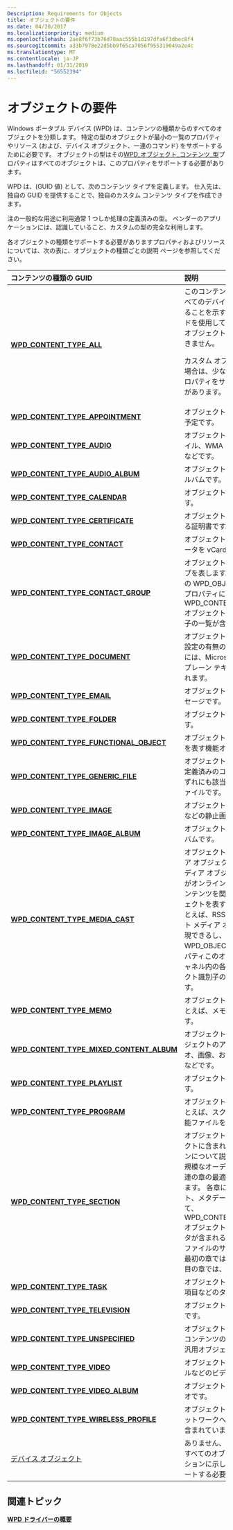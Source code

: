 ```yaml
---
Description: Requirements for Objects
title: オブジェクトの要件
ms.date: 04/20/2017
ms.localizationpriority: medium
ms.openlocfilehash: 2ae8f6f73b76d70aac555b1d197dfa6f3dbec8f4
ms.sourcegitcommit: a33b7978e22d5bb9f65ca7056f955319049a2e4c
ms.translationtype: MT
ms.contentlocale: ja-JP
ms.lasthandoff: 01/31/2019
ms.locfileid: "56552394"
---
```

# <a name="requirements-for-objects"></a>オブジェクトの要件


Windows ポータブル デバイス (WPD) は、コンテンツの種類からのすべてのオブジェクトを分類します。 特定の型のオブジェクトが最小の一覧のプロパティやリソース (および、デバイス オブジェクト、一連のコマンド) をサポートするために必要です。 オブジェクトの型はその[WPD\_オブジェクト\_コンテンツ\_型](https://msdn.microsoft.com/library/windows/hardware/ff597893#wpd-object-content-type)プロパティはすべてのオブジェクトは、このプロパティをサポートする必要があります。

WPD は、(GUID 値) として、次のコンテンツ タイプを定義します。 仕入先は、独自の GUID を提供することで、独自のカスタム コンテンツ タイプを作成できます。

注の一般的な用途に利用通常 1 つしか処理の定義済みの型。 ベンダーのアプリケーションには、認識していること、カスタムの型の完全な利用します。

各オブジェクトの種類をサポートする必要がありますプロパティおよびリソースについては、次の表に、オブジェクトの種類ごとの説明 ページを参照してください。

<table>
<colgroup>
<col width="50%" />
<col width="50%" />
</colgroup>
<thead>
<tr class="header">
<th align="left">コンテンツの種類の GUID</th>
<th align="left">説明</th>
</tr>
</thead>
<tbody>
<tr class="odd">
<td align="left"><a href="https://msdn.microsoft.com/library/windows/hardware/ff597834" data-raw-source="[&lt;strong&gt;WPD_CONTENT_TYPE_ALL&lt;/strong&gt;](https://msdn.microsoft.com/library/windows/hardware/ff597834)"><strong>WPD_CONTENT_TYPE_ALL</strong></a></td>
<td align="left">このコンテンツの種類によってすべてのデバイス タイプに興味のあることを示す特定のクエリ メソッドを使用してのみです。この型のオブジェクトを作成することはできません。
<p>カスタム オブジェクトを設計する場合は、少なくとも、これらのプロパティをサポートしてする必要があります。</p></td>
</tr>
<tr class="even">
<td align="left"><a href="https://msdn.microsoft.com/library/windows/hardware/ff597835" data-raw-source="[&lt;strong&gt;WPD_CONTENT_TYPE_APPOINTMENT&lt;/strong&gt;](https://msdn.microsoft.com/library/windows/hardware/ff597835)"><strong>WPD_CONTENT_TYPE_APPOINTMENT</strong></a></td>
<td align="left">オブジェクトには、カレンダーの予定です。</td>
</tr>
<tr class="odd">
<td align="left"><a href="https://msdn.microsoft.com/library/windows/hardware/ff597836" data-raw-source="[&lt;strong&gt;WPD_CONTENT_TYPE_AUDIO&lt;/strong&gt;](https://msdn.microsoft.com/library/windows/hardware/ff597836)"><strong>WPD_CONTENT_TYPE_AUDIO</strong></a></td>
<td align="left">オブジェクトは、オーディオ ファイル、WMA または MP3 ファイルなどです。</td>
</tr>
<tr class="even">
<td align="left"><a href="https://msdn.microsoft.com/library/windows/hardware/ff597837" data-raw-source="[&lt;strong&gt;WPD_CONTENT_TYPE_AUDIO_ALBUM&lt;/strong&gt;](https://msdn.microsoft.com/library/windows/hardware/ff597837)"><strong>WPD_CONTENT_TYPE_AUDIO_ALBUM</strong></a></td>
<td align="left">オブジェクトは、オーディオ、アルバムです。</td>
</tr>
<tr class="odd">
<td align="left"><a href="https://msdn.microsoft.com/library/windows/hardware/ff597838" data-raw-source="[&lt;strong&gt;WPD_CONTENT_TYPE_CALENDAR&lt;/strong&gt;](https://msdn.microsoft.com/library/windows/hardware/ff597838)"><strong>WPD_CONTENT_TYPE_CALENDAR</strong></a></td>
<td align="left">オブジェクトは、カレンダーです。</td>
</tr>
<tr class="even">
<td align="left"><a href="https://msdn.microsoft.com/library/windows/hardware/ff597839" data-raw-source="[&lt;strong&gt;WPD_CONTENT_TYPE_CERTIFICATE&lt;/strong&gt;](https://msdn.microsoft.com/library/windows/hardware/ff597839)"><strong>WPD_CONTENT_TYPE_CERTIFICATE</strong></a></td>
<td align="left">オブジェクトは、認証に使用される証明書です。</td>
</tr>
<tr class="odd">
<td align="left"><a href="https://msdn.microsoft.com/library/windows/hardware/ff597840" data-raw-source="[&lt;strong&gt;WPD_CONTENT_TYPE_CONTACT&lt;/strong&gt;](https://msdn.microsoft.com/library/windows/hardware/ff597840)"><strong>WPD_CONTENT_TYPE_CONTACT</strong></a></td>
<td align="left">オブジェクトは、個人の連絡先データを vCard ファイルです。</td>
</tr>
<tr class="even">
<td align="left"><a href="https://msdn.microsoft.com/library/windows/hardware/ff597841" data-raw-source="[&lt;strong&gt;WPD_CONTENT_TYPE_CONTACT_GROUP&lt;/strong&gt;](https://msdn.microsoft.com/library/windows/hardware/ff597841)"><strong>WPD_CONTENT_TYPE_CONTACT_GROUP</strong></a></td>
<td align="left">オブジェクトは、連絡先のグループを表します。 このオブジェクトの WPD_OBJECT_REFERENCES プロパティには、各種 WPD_CONTENT_TYPE_CONTACT オブジェクトのオブジェクト識別子の一覧が含まれています。</td>
</tr>
<tr class="odd">
<td align="left"><a href="https://msdn.microsoft.com/library/windows/hardware/ff597842" data-raw-source="[&lt;strong&gt;WPD_CONTENT_TYPE_DOCUMENT&lt;/strong&gt;](https://msdn.microsoft.com/library/windows/hardware/ff597842)"><strong>WPD_CONTENT_TYPE_DOCUMENT</strong></a></td>
<td align="left">オブジェクトは、テキスト、書式設定の有無のコンテナーです。 例には、Microsoft Word ファイルやプレーン テキスト ファイルが含まれます。</td>
</tr>
<tr class="even">
<td align="left"><a href="https://msdn.microsoft.com/library/windows/hardware/ff597843" data-raw-source="[&lt;strong&gt;WPD_CONTENT_TYPE_EMAIL&lt;/strong&gt;](https://msdn.microsoft.com/library/windows/hardware/ff597843)"><strong>WPD_CONTENT_TYPE_EMAIL</strong></a></td>
<td align="left">オブジェクトは、電子メール メッセージです。</td>
</tr>
<tr class="odd">
<td align="left"><a href="https://msdn.microsoft.com/library/windows/hardware/ff597844" data-raw-source="[&lt;strong&gt;WPD_CONTENT_TYPE_FOLDER&lt;/strong&gt;](https://msdn.microsoft.com/library/windows/hardware/ff597844)"><strong>WPD_CONTENT_TYPE_FOLDER</strong></a></td>
<td align="left">オブジェクトは、フォルダーです。</td>
</tr>
<tr class="even">
<td align="left"><a href="https://msdn.microsoft.com/library/windows/hardware/ff597845" data-raw-source="[&lt;strong&gt;WPD_CONTENT_TYPE_FUNCTIONAL_OBJECT&lt;/strong&gt;](https://msdn.microsoft.com/library/windows/hardware/ff597845)"><strong>WPD_CONTENT_TYPE_FUNCTIONAL_OBJECT</strong></a></td>
<td align="left">オブジェクトは、デバイスの機能を表す機能オブジェクトです。</td>
</tr>
<tr class="odd">
<td align="left"><a href="https://msdn.microsoft.com/library/windows/hardware/ff597846" data-raw-source="[&lt;strong&gt;WPD_CONTENT_TYPE_GENERIC_FILE&lt;/strong&gt;](https://msdn.microsoft.com/library/windows/hardware/ff597846)"><strong>WPD_CONTENT_TYPE_GENERIC_FILE</strong></a></td>
<td align="left">オブジェクトは、ファイルの他の定義済みのコンテンツ タイプのいずれにも該当しない汎用の物理ファイルです。</td>
</tr>
<tr class="even">
<td align="left"><a href="https://msdn.microsoft.com/library/windows/hardware/ff597848" data-raw-source="[&lt;strong&gt;WPD_CONTENT_TYPE_IMAGE&lt;/strong&gt;](https://msdn.microsoft.com/library/windows/hardware/ff597848)"><strong>WPD_CONTENT_TYPE_IMAGE</strong></a></td>
<td align="left">オブジェクトは、JPEG ファイルなどの静止画です。</td>
</tr>
<tr class="odd">
<td align="left"><a href="https://msdn.microsoft.com/library/windows/hardware/ff597849" data-raw-source="[&lt;strong&gt;WPD_CONTENT_TYPE_IMAGE_ALBUM&lt;/strong&gt;](https://msdn.microsoft.com/library/windows/hardware/ff597849)"><strong>WPD_CONTENT_TYPE_IMAGE_ALBUM</strong></a></td>
<td align="left">オブジェクトは、イメージのアルバムです。</td>
</tr>
<tr class="even">
<td align="left"><a href="https://msdn.microsoft.com/library/windows/hardware/ff597851" data-raw-source="[&lt;strong&gt;WPD_CONTENT_TYPE_MEDIA_CAST&lt;/strong&gt;](https://msdn.microsoft.com/library/windows/hardware/ff597851)"><strong>WPD_CONTENT_TYPE_MEDIA_CAST</strong></a></td>
<td align="left">オブジェクトは、キャスト メディア オブジェクトです。 キャスト メディア オブジェクトは、グループがオンラインで公開されているコンテンツを関連コンテナー オブジェクトを表すことができます。 たとえば、RSS チャネルは、キャスト メディア オブジェクトとして表現できるし、WPD_OBJECT_REFERENCES プロパティこのオブジェクトのにはチャネル内の各項目を表すオブジェクト識別子の一覧が含まれています。</td>
</tr>
<tr class="odd">
<td align="left"><a href="https://msdn.microsoft.com/library/windows/hardware/ff597851" data-raw-source="[&lt;strong&gt;WPD_CONTENT_TYPE_MEMO&lt;/strong&gt;](https://msdn.microsoft.com/library/windows/hardware/ff597851)"><strong>WPD_CONTENT_TYPE_MEMO</strong></a></td>
<td align="left">オブジェクトは、テキスト メモたとえば、メモ型のデータを表します。</td>
</tr>
<tr class="even">
<td align="left"><a href="https://msdn.microsoft.com/library/windows/hardware/ff597852" data-raw-source="[&lt;strong&gt;WPD_CONTENT_TYPE_MIXED_CONTENT_ALBUM&lt;/strong&gt;](https://msdn.microsoft.com/library/windows/hardware/ff597852)"><strong>WPD_CONTENT_TYPE_MIXED_CONTENT_ALBUM</strong></a></td>
<td align="left">オブジェクトが混合メディア オブジェクトのアルバム、オーディオ、画像、およびビデオ ファイルなどです。</td>
</tr>
<tr class="odd">
<td align="left"><a href="https://msdn.microsoft.com/library/windows/hardware/ff597854" data-raw-source="[&lt;strong&gt;WPD_CONTENT_TYPE_PLAYLIST&lt;/strong&gt;](https://msdn.microsoft.com/library/windows/hardware/ff597854)"><strong>WPD_CONTENT_TYPE_PLAYLIST</strong></a></td>
<td align="left">オブジェクトは、再生リストです。</td>
</tr>
<tr class="even">
<td align="left"><a href="https://msdn.microsoft.com/library/windows/hardware/ff597855" data-raw-source="[&lt;strong&gt;WPD_CONTENT_TYPE_PROGRAM&lt;/strong&gt;](https://msdn.microsoft.com/library/windows/hardware/ff597855)"><strong>WPD_CONTENT_TYPE_PROGRAM</strong></a></td>
<td align="left">オブジェクトは、実行できる、たとえば、スクリプトまたは実行可能ファイルを表します。</td>
</tr>
<tr class="odd">
<td align="left"><a href="https://msdn.microsoft.com/library/windows/hardware/ff597856" data-raw-source="[&lt;strong&gt;WPD_CONTENT_TYPE_SECTION&lt;/strong&gt;](https://msdn.microsoft.com/library/windows/hardware/ff597856)"><strong>WPD_CONTENT_TYPE_SECTION</strong></a></td>
<td align="left">オブジェクトには、別のオブジェクトに含まれるデータのセクションについて説明します。 など、大規模なオーディオ ファイルは、一連の章の最適な説明可能性があります。 各章には、独自の章のアート、メタデータ、および、使用して、WPD_CONTENT_TYPE_SECTION オブジェクト可能性があり、データが含まれる大規模なオーディオ ファイルのサブセット (たとえば、最初の章では、最初の 10 分、2 番目の章では、次の 20 分、など)。</td>
</tr>
<tr class="even">
<td align="left"><a href="https://msdn.microsoft.com/library/windows/hardware/ff597857" data-raw-source="[&lt;strong&gt;WPD_CONTENT_TYPE_TASK&lt;/strong&gt;](https://msdn.microsoft.com/library/windows/hardware/ff597857)"><strong>WPD_CONTENT_TYPE_TASK</strong></a></td>
<td align="left">オブジェクトは、to do リスト内の項目などのタスクです。</td>
</tr>
<tr class="odd">
<td align="left"><a href="https://msdn.microsoft.com/library/windows/hardware/ff597858" data-raw-source="[&lt;strong&gt;WPD_CONTENT_TYPE_TELEVISION&lt;/strong&gt;](https://msdn.microsoft.com/library/windows/hardware/ff597858)"><strong>WPD_CONTENT_TYPE_TELEVISION</strong></a></td>
<td align="left">オブジェクトでは、テレビの録画です。</td>
</tr>
<tr class="even">
<td align="left"><a href="https://msdn.microsoft.com/library/windows/hardware/ff597859" data-raw-source="[&lt;strong&gt;WPD_CONTENT_TYPE_UNSPECIFIED&lt;/strong&gt;](https://msdn.microsoft.com/library/windows/hardware/ff597859)"><strong>WPD_CONTENT_TYPE_UNSPECIFIED</strong></a></td>
<td align="left">オブジェクトは、定義済みの WPD コンテンツの種類にも該当しない汎用オブジェクトです。</td>
</tr>
<tr class="odd">
<td align="left"><a href="https://msdn.microsoft.com/library/windows/hardware/ff597860" data-raw-source="[&lt;strong&gt;WPD_CONTENT_TYPE_VIDEO&lt;/strong&gt;](https://msdn.microsoft.com/library/windows/hardware/ff597860)"><strong>WPD_CONTENT_TYPE_VIDEO</strong></a></td>
<td align="left">オブジェクトは、WMV AVI ファイルなどのビデオです。</td>
</tr>
<tr class="even">
<td align="left"><a href="https://msdn.microsoft.com/library/windows/hardware/ff597861" data-raw-source="[&lt;strong&gt;WPD_CONTENT_TYPE_VIDEO_ALBUM&lt;/strong&gt;](https://msdn.microsoft.com/library/windows/hardware/ff597861)"><strong>WPD_CONTENT_TYPE_VIDEO_ALBUM</strong></a></td>
<td align="left">オブジェクトは、アルバムのビデオです。</td>
</tr>
<tr class="odd">
<td align="left"><a href="https://msdn.microsoft.com/library/windows/hardware/ff597862" data-raw-source="[&lt;strong&gt;WPD_CONTENT_TYPE_WIRELESS_PROFILE&lt;/strong&gt;](https://msdn.microsoft.com/library/windows/hardware/ff597862)"><strong>WPD_CONTENT_TYPE_WIRELESS_PROFILE</strong></a></td>
<td align="left">オブジェクトには、ワイヤレス ネットワークへのアクセスの情報が含まれています。</td>
</tr>
<tr class="even">
<td align="left"><a href="https://msdn.microsoft.com/library/windows/hardware/ff597563" data-raw-source="[Device Object](https://msdn.microsoft.com/library/windows/hardware/ff597563)">デバイス オブジェクト</a></td>
<td align="left">ありません、 <strong>PROPERTYKEY</strong>が、すべてのオブジェクトがこのセクションに示したプロパティをサポートする必要があります。</td>
</tr>
</tbody>
</table>

 

## <a name="span-idrelatedtopicsspanrelated-topics"></a><span id="related_topics"></span>関連トピック


[**WPD ドライバーの概要**](wpd-drivers-overview.md)

 

 





